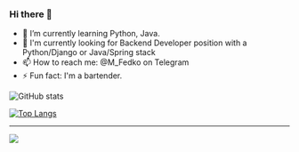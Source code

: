 ### Hi there 👋
- 🌱 I’m currently learning Python, Java.
- 🎯 I'm currently looking for Backend Developer position with a Python/Django or Java/Spring stack
- 📫 How to reach me: @M_Fedko on Telegram
- ⚡ Fun fact: I'm a bartender.


![GitHub stats](https://github-readme-stats.vercel.app/api?username=MrFedko&show_icons=true&theme=transparent) 

[![Top Langs](https://github-readme-stats.vercel.app/api/top-langs/?username=MrFedko&layout=compact&theme=transparent)](https://github.com/anuraghazra/github-readme-stats)
__________

![](https://komarev.com/ghpvc/?username=MrFedko)
